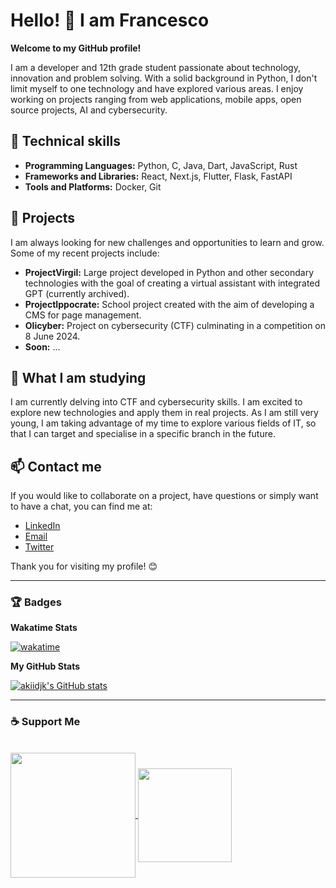 # Hello! 👋 I am Francesco

**Welcome to my GitHub profile!**

I am a developer and 12th grade student passionate about technology, innovation and problem solving. With a solid background in Python, I don't limit myself to one technology and have explored various areas. I enjoy working on projects ranging from web applications, mobile apps, open source projects, AI and cybersecurity.

## 🔧 Technical skills

- **Programming Languages:** Python, C, Java, Dart, JavaScript, Rust
- **Frameworks and Libraries:** React, Next.js, Flutter, Flask, FastAPI
- **Tools and Platforms:** Docker, Git

## 🚀 Projects

I am always looking for new challenges and opportunities to learn and grow. Some of my recent projects include:

- **ProjectVirgil:** Large project developed in Python and other secondary technologies with the goal of creating a virtual assistant with integrated GPT (currently archived).
- **ProjectIppocrate:** School project created with the aim of developing a CMS for page management.
- **Olicyber:** Project on cybersecurity (CTF) culminating in a competition on 8 June 2024.
- **Soon:** ...

## 🌱 What I am studying

I am currently delving into CTF and cybersecurity skills. I am excited to explore new technologies and apply them in real projects. As I am still very young, I am taking advantage of my time to explore various fields of IT, so that I can target and specialise in a specific branch in the future.

## 📫 Contact me

If you would like to collaborate on a project, have questions or simply want to have a chat, you can find me at:

- [LinkedIn](https://www.linkedin.com/in/francesco-memoli-b05a542ab/)
- [Email](mailto:akiidjk@proton.me)
- [Twitter](https://twitter.com/akiidjk)

Thank you for visiting my profile! 😊

---

### 🏆 Badges

**Wakatime Stats**

[![wakatime](https://wakatime.com/badge/user/d2904db0-e9ef-4cbb-821c-3ea11d4a1c03.svg)](https://wakatime.com/@d2904db0-e9ef-4cbb-821c-3ea11d4a1c03)

**My GitHub Stats**

<a href="http://www.github.com/akiidjk"><img src="https://github-readme-stats.vercel.app/api?username=akiidjk&show_icons=true&hide=&count_private=true&title_color=a855f7&text_color=ffffff&icon_color=6366f1&bg_color=181824&hide_border=true&show_icons=true" alt="akiidjk's GitHub stats" /></a>

---

### ☕ Support Me

<div style="display: inline_block"><br>
<a href="https://www.paypal.com/paypalme/Retr0jk">
  <img width="200" align="center" src="https://img.shields.io/badge/PayPal-00457C?style=for-the-badge&logo=paypal&logoColor=white" />
</a>
<a href="https://www.buymeacoffee.com/dragonfaivk">
  <img align="center" src="https://cdn.buymeacoffee.com/buttons/v2/default-yellow.png" width="150"/>
</a>
</div>
